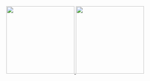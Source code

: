 <div>
    <a href="https://github.com/SamaModz">
    <img height="180em" src="https://github-readme-stats.vercel.app/api/top-langs/?username=SamaModz&layout=compact&langs_count=7&theme=dark"/>
    <img height="180em" src="https://github-readme-stats.vercel.app/api?username=SamaModz&show_icons=false&theme=dark&include_all_commits=true&count_private=true"/<div>
</div>
